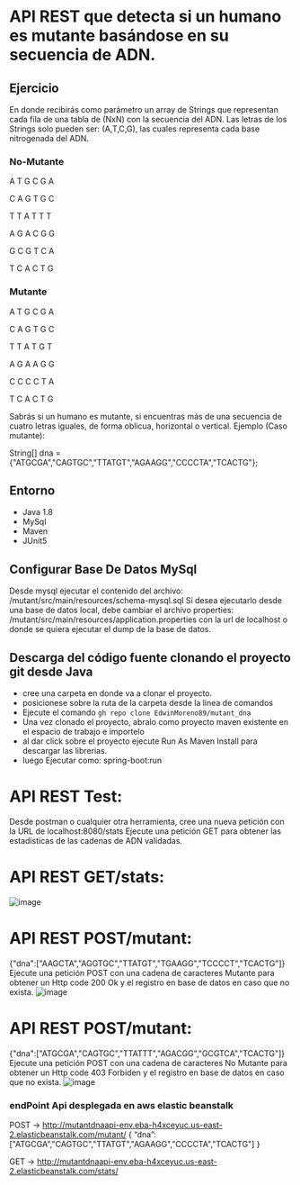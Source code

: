 # API REST que detecta si un humano es mutante basándose en su secuencia de ADN.

## Ejercicio

En donde recibirás como parámetro un array de Strings que representan cada fila de una tabla
de (NxN) con la secuencia del ADN. Las letras de los Strings solo pueden ser: (A,T,C,G), las
cuales representa cada base nitrogenada del ADN.

### No-Mutante 
A T G C G A 

C A G T G C

T T A T T T

A G A C G G

G C G T C A

T C A C T G

### Mutante
A T G C G A

C A G T G C

T T A T G T

A G A A G G

C C C C T A

T C A C T G

Sabrás si un humano es mutante, si encuentras más de una secuencia de cuatro letras
iguales, de forma oblicua, horizontal o vertical.
Ejemplo (Caso mutante):

String[] dna = {"ATGCGA","CAGTGC","TTATGT","AGAAGG","CCCCTA","TCACTG"};

## Entorno
* Java 1.8
* MySql
* Maven
* JUnit5 

## Configurar Base De Datos MySql
Desde mysql ejecutar el contenido del archivo: /mutant/src/main/resources/schema-mysql.sql
Si desea ejecutarlo desde una base de datos local, debe cambiar el archivo properties: /mutant/src/main/resources/application.properties con la url de localhost o donde se quiera ejecutar el dump de la base de datos.

## Descarga del código fuente clonando el proyecto git desde Java

* cree una carpeta en donde va a clonar el proyecto.
* posicionese sobre la ruta de la carpeta desde la linea de comandos
* Ejecute el comando `gh repo clone EdwinMoreno89/mutant_dna`
* Una vez clonado el proyecto, abralo como proyecto maven existente en el espacio de trabajo e importelo
* al dar click sobre el proyecto ejecute Run As Maven Install para descargar las librerias.
* luego Ejecutar como: spring-boot:run


# API REST Test:

Desde postman o cualquier otra herramienta, cree una nueva petición con la URL de localhost:8080/stats
Ejecute una petición GET para obtener las estadisticas de las cadenas de ADN validadas.
# API REST GET/stats:
![image](https://user-images.githubusercontent.com/32916973/137903327-d1284b2a-8d82-4e2f-8a88-96efc8e4af4f.png)

# API REST POST/mutant: 
{"dna":["AAGCTA","AGGTGC","TTATGT","TGAAGG","TCCCCT","TCACTG"]}
Ejecute una petición POST con una cadena de caracteres Mutante para obtener un Http code 200 Ok y el registro en base de datos en caso que no exista.
![image](https://user-images.githubusercontent.com/32916973/137903482-0825d555-caa9-4592-a390-178652b23015.png)

# API REST POST/mutant: 
{"dna":["ATGCGA","CAGTGC","TTATTT","AGACGG","GCGTCA","TCACTG"]}
Ejecute una petición POST con una cadena de caracteres No Mutante para obtener un Http code 403 Forbiden y el registro en base de datos en caso que no exista.
![image](https://user-images.githubusercontent.com/32916973/137904006-80b12087-00c9-46f2-86f2-1c52fdf163c5.png)


### endPoint Api desplegada en aws elastic beanstalk

POST → http://mutantdnaapi-env.eba-h4xceyuc.us-east-2.elasticbeanstalk.com/mutant/
{
“dna”:["ATGCGA","CAGTGC","TTATGT","AGAAGG","CCCCTA","TCACTG"]
}

GET → http://mutantdnaapi-env.eba-h4xceyuc.us-east-2.elasticbeanstalk.com/stats/



